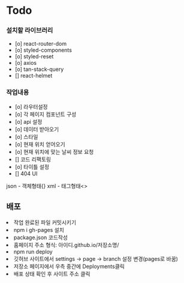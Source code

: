 # Todo

### 설치할 라이브러리

- [o] react-router-dom
- [o] styled-components
- [o] styled-reset
- [o] axios
- [o] tan-stack-query
- [] react-helmet

### 작업내용

- [o] 라우터설정
- [o] 각 페이지 컴포넌트 구성
- [o] api 설정
- [o] 데이터 받아오기
- [o] 스타일
- [o] 현재 위치 얻어오기
- [o] 현재 위치에 맞는 날씨 정보 요청
- [] 코드 리팩토링
- [o] 타이틀 설정
- [] 404 UI

json - 객체형태{}
xml - 태그형태<>

## 배포

<li>작업 완료된 파일 커밋시키기
<li>npm i gh-pages 설치
<li>package.json 코드작성
<li>홈페이지 주소 형식: 아이디.github.io/저장소명/
<li>npm run deploy
<li>깃허브 사이트에서 settings -> page -> branch 설정 변경(pages로 바꿈)
<li>저장소 페이지에서 우측 중간에 Deployments클릭
<li>배포 상태 확인 후 사이트 주소 클릭
